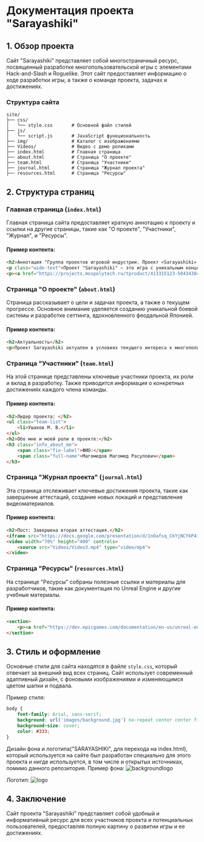 
# Документация проекта "Sarayashiki"

## 1. Обзор проекта

Сайт "Sarayashiki" представляет собой многостраничный ресурс, посвященный разработке многопользовательской игры с элементами Hack-and-Slash и Roguelike. Этот сайт предоставляет информацию о ходе разработки игры, а также о команде проекта, задачах и достижениях.

### Структура сайта

```
site/
├── css/
│   └── style.css       # Основной файл стилей
├── js/
│   └── script.js       # JavaScript функциональность
├── img/                # Каталог с изображениями
├── Videos/             # Видео с демо роликами
├── index.html          # Главная страница
├── about.html          # Страница "О проекте"
├── team.html           # Страница "Участники"
├── journal.html        # Страница "Журнал проекта"
├── resources.html      # Страница "Ресурсы"
```

## 2. Структура страниц

### Главная страница (`index.html`)

Главная страница сайта предоставляет краткую аннотацию к проекту и ссылки на другие страницы, такие как "О проекте", "Участники", "Журнал", и "Ресурсы".

#### Пример контента:

```html
<h2>Аннотация "Группа проектов игровой индустрии. Проект «Sarayashiki» (I курс)"</h2>
<p class="wide-text">Проект "Sarayashiki" — это игра с уникальным концептом и стилистикой...</p>
<p><a href="https://projects.mospolytech.ru/tproduct/413315123-504343843932-gruppa-proektov-igrovoi-industrii-proekt" target="_blank">Наш проект в projects.mospolytech.ru</a></p>
```

### Страница "О проекте" (`about.html`)

Страница рассказывает о цели и задачах проекта, а также о текущем прогрессе. Основное внимание уделяется созданию уникальной боевой системы и разработке сеттинга, вдохновленного феодальной Японией.

#### Пример контента:

```html
<h2>Актуальность</h2>
<p>Проект Sarayashiki актуален в условиях текущего интереса к многопользовательским соревновательным играм...</p>
```

### Страница "Участники" (`team.html`)

На этой странице представлены ключевые участники проекта, их роли и вклад в разработку. Также приводится информация о конкретных достижениях каждого члена команды.

#### Пример контента:

```html
<h2>Лидер проекта: </h2>
<ul class="team-list">
    <li>Ушаков М. В.</li>
</ul>
<h2>Обо мне и моей роли в проекте:</h2>
<h3 class="info_about_me">
    <span class="fio-label">ФИО:</span> 
    <span class="full-name">Магомедов Магомед Расулович</span>
</h3>
```

### Страница "Журнал проекта" (`journal.html`)

Эта страница отслеживает ключевые достижения проекта, такие как завершение аттестаций, создание новых локаций и представление видеоматериалов.

#### Пример контента:

```html
<h2>Пост: Завершена вторая аттестация.</h2>
<iframe src="https://docs.google.com/presentation/d/1nOafsq_CkYjNCYkP4ikYPH-JFyE835783VhLT8vqc34/edit?slide=id.p1" width="70%" height="800px" frameborder="0" allowfullscreen="true"></iframe>
<video width="70%" height="400" controls>
    <source src="Videos/Video3.mp4" type="video/mp4">
</video>
```

### Страница "Ресурсы" (`resources.html`)

На странице "Ресурсы" собраны полезные ссылки и материалы для разработчиков, такие как документация по Unreal Engine и другие учебные материалы.

#### Пример контента:

```html
<section>
    <p><a href="https://dev.epicgames.com/documentation/en-us/unreal-engine/understanding-the-basics-of-unreal-engine" target="_blank">Основы Unreal Engine 5.5</a></p>
</section>
```

## 3. Стиль и оформление

Основные стили для сайта находятся в файле `style.css`, который отвечает за внешний вид всех страниц. Сайт использует современный адаптивный дизайн, с фоновыми изображениями и изменяющимся цветом шапки и подвала.

Пример стиля:

```css
body {
    font-family: Arial, sans-serif;
    background: url('images/background.jpg') no-repeat center center fixed;
    background-size: cover;
    color: #333;
}
```

Дизайн фона и логотипа("SARAYASHIKI", для перехода на index.html), который используется на сайте был разработан специально для этого проекта и нигде используется, в том числе и открытых источниках, помимо данного репозитория.
Пример фона:
![background![logo](https://github.com/user-attachments/assets/09bb99a5-4620-4fb5-9eb4-f36f4087c3ac)
](https://github.com/user-attachments/assets/9840a2a0-dae7-466f-8ce7-0281e157c269)












Логотип: 
![logo](https://github.com/user-attachments/assets/e116c251-3578-4c12-80a9-bf01cd4b07d3)

## 4. Заключение

Сайт проекта "Sarayashiki" представляет собой удобный и информативный ресурс для всех участников проекта и потенциальных пользователей, предоставляя полную картину о развитии игры и ее достижениях.
